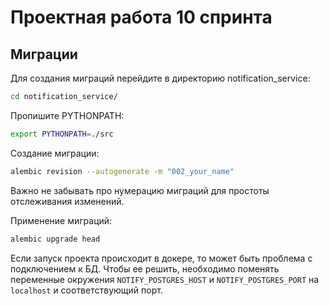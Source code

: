 # Проектная работа 10 спринта

## Миграции

Для создания миграций перейдите в директорию notification_service:
```bash
cd notification_service/ 
```

Пропишите PYTHONPATH:
```bash
export PYTHONPATH=./src
```

Создание миграции:
```bash
alembic revision --autogenerate -m "002_your_name"
```

Важно не забывать про нумерацию миграций для простоты отслеживания изменений.

Применение миграций:
```bash
alembic upgrade head
```
Если запуск проекта происходит в докере, то может быть проблема с подключением к БД. 
Чтобы ее решить, необходимо поменять переменные окружения `NOTIFY_POSTGRES_HOST` и
`NOTIFY_POSTGRES_PORT` на `localhost` и соответствующий порт.